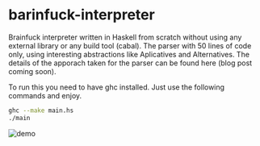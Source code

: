 # barinfuck-interpreter

Brainfuck interpreter written in Haskell from scratch without using any external library or any build tool (cabal). The parser with 50 lines of code only, using
interesting abstractions like Aplicatives and Alternatives. The details of the apporach taken for the parser can be found here (blog post coming soon).

To run this you need to have ghc installed. Just use the following commands and enjoy.
```bash
ghc --make main.hs
./main
```

![demo](https://user-images.githubusercontent.com/31564734/183342645-96b2d57a-b143-4167-a67b-d0e2a5f062cd.gif)

